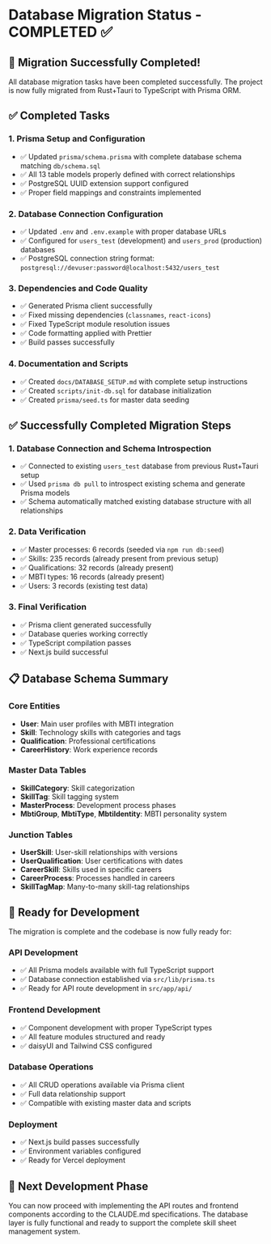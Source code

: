 # Database Migration Status - COMPLETED ✅

## 🎉 Migration Successfully Completed!

All database migration tasks have been completed successfully. The project is now fully migrated from Rust+Tauri to TypeScript with Prisma ORM.

## ✅ Completed Tasks

### 1. Prisma Setup and Configuration
- ✅ Updated `prisma/schema.prisma` with complete database schema matching `db/schema.sql`
- ✅ All 13 table models properly defined with correct relationships
- ✅ PostgreSQL UUID extension support configured
- ✅ Proper field mappings and constraints implemented

### 2. Database Connection Configuration
- ✅ Updated `.env` and `.env.example` with proper database URLs
- ✅ Configured for `users_test` (development) and `users_prod` (production) databases
- ✅ PostgreSQL connection string format: `postgresql://devuser:password@localhost:5432/users_test`

### 3. Dependencies and Code Quality
- ✅ Generated Prisma client successfully
- ✅ Fixed missing dependencies (`classnames`, `react-icons`)
- ✅ Fixed TypeScript module resolution issues
- ✅ Code formatting applied with Prettier
- ✅ Build passes successfully

### 4. Documentation and Scripts
- ✅ Created `docs/DATABASE_SETUP.md` with complete setup instructions
- ✅ Created `scripts/init-db.sql` for database initialization
- ✅ Created `prisma/seed.ts` for master data seeding

## ✅ Successfully Completed Migration Steps

### 1. Database Connection and Schema Introspection
- ✅ Connected to existing `users_test` database from previous Rust+Tauri setup
- ✅ Used `prisma db pull` to introspect existing schema and generate Prisma models
- ✅ Schema automatically matched existing database structure with all relationships

### 2. Data Verification
- ✅ Master processes: 6 records (seeded via `npm run db:seed`)
- ✅ Skills: 235 records (already present from previous setup)
- ✅ Qualifications: 32 records (already present)
- ✅ MBTI types: 16 records (already present)
- ✅ Users: 3 records (existing test data)

### 3. Final Verification
- ✅ Prisma client generated successfully
- ✅ Database queries working correctly
- ✅ TypeScript compilation passes
- ✅ Next.js build successful

## 📋 Database Schema Summary

### Core Entities
- **User**: Main user profiles with MBTI integration
- **Skill**: Technology skills with categories and tags
- **Qualification**: Professional certifications
- **CareerHistory**: Work experience records

### Master Data Tables
- **SkillCategory**: Skill categorization
- **SkillTag**: Skill tagging system  
- **MasterProcess**: Development process phases
- **MbtiGroup**, **MbtiType**, **MbtiIdentity**: MBTI personality system

### Junction Tables
- **UserSkill**: User-skill relationships with versions
- **UserQualification**: User certifications with dates
- **CareerSkill**: Skills used in specific careers
- **CareerProcess**: Processes handled in careers
- **SkillTagMap**: Many-to-many skill-tag relationships

## 🚀 Ready for Development

The migration is complete and the codebase is now fully ready for:

### API Development
- ✅ All Prisma models available with full TypeScript support
- ✅ Database connection established via `src/lib/prisma.ts`
- ✅ Ready for API route development in `src/app/api/`

### Frontend Development  
- ✅ Component development with proper TypeScript types
- ✅ All feature modules structured and ready
- ✅ daisyUI and Tailwind CSS configured

### Database Operations
- ✅ All CRUD operations available via Prisma client
- ✅ Full data relationship support
- ✅ Compatible with existing master data and scripts

### Deployment
- ✅ Next.js build passes successfully  
- ✅ Environment variables configured
- ✅ Ready for Vercel deployment

## 🔗 Next Development Phase

You can now proceed with implementing the API routes and frontend components according to the CLAUDE.md specifications. The database layer is fully functional and ready to support the complete skill sheet management system.